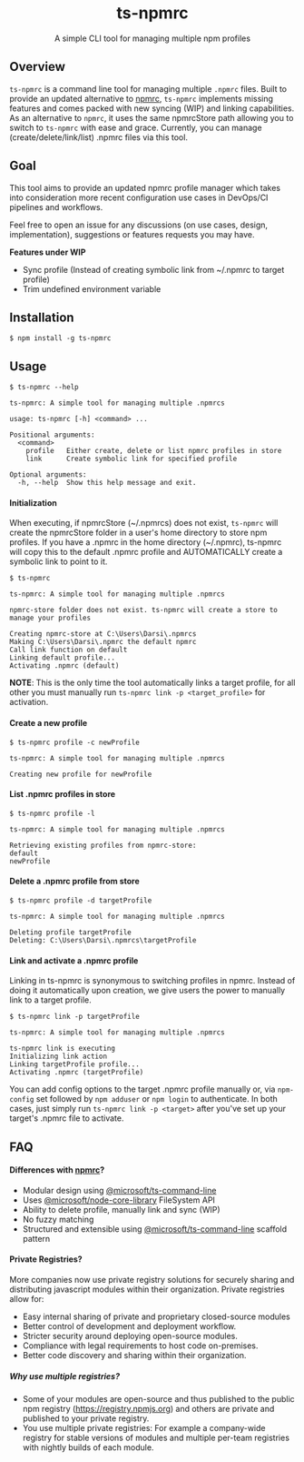 <h1 align="center">ts-npmrc</h1>
<p align="center">A simple CLI tool for managing multiple npm profiles</p>

## Overview

`ts-npmrc` is a command line tool for managing multiple `.npmrc` files. Built to provide an updated alternative to [npmrc](https://github.com/deoxxa/npmrc), `ts-npmrc` implements missing features and comes packed with new syncing (WIP) and linking capabilities. As an alternative to `npmrc`, it uses the same npmrcStore path allowing you to switch to `ts-npmrc` with ease and grace. Currently, you can manage (create/delete/link/list) .npmrc files via this tool.

## Goal

This tool aims to provide an updated npmrc profile manager which takes into consideration more recent configuration use cases in DevOps/CI pipelines and workflows.

Feel free to open an issue for any discussions (on use cases, design, implementation), suggestions or features requests you may have.

**Features under WIP**
- Sync profile (Instead of creating symbolic link from ~/.npmrc to target profile)
- Trim undefined environment variable

## Installation

```
$ npm install -g ts-npmrc
```

## Usage

```
$ ts-npmrc --help

ts-npmrc: A simple tool for managing multiple .npmrcs

usage: ts-npmrc [-h] <command> ...

Positional arguments:
  <command>
    profile   Either create, delete or list npmrc profiles in store
    link      Create symbolic link for specified profile

Optional arguments:
  -h, --help  Show this help message and exit.

```

#### Initialization

When executing, if npmrcStore \(\~/.npmrcs) does not exist, `ts-npmrc` will create the npmrcStore folder in a user's home directory to store npm profiles. If you have a .npmrc in the home directory (~/.npmrc), ts-npmrc will copy this to the default .npmrc profile and AUTOMATICALLY create a symbolic link to point to it. 

```
$ ts-npmrc

ts-npmrc: A simple tool for managing multiple .npmrcs

npmrc-store folder does not exist. ts-npmrc will create a store to manage your profiles

Creating npmrc-store at C:\Users\Darsi\.npmrcs
Making C:\Users\Darsi\.npmrc the default npmrc
Call link function on default
Linking default profile...
Activating .npmrc (default)

```

**NOTE**: This is the only time the tool automatically links a target profile, for all other you must manually run `ts-npmrc link -p <target_profile>` for activation. 

#### Create a new profile 
```
$ ts-npmrc profile -c newProfile

ts-npmrc: A simple tool for managing multiple .npmrcs

Creating new profile for newProfile

```

#### List .npmrc profiles in store
```
$ ts-npmrc profile -l

ts-npmrc: A simple tool for managing multiple .npmrcs

Retrieving existing profiles from npmrc-store:
default
newProfile

```

#### Delete a .npmrc profile from store

```
$ ts-npmrc profile -d targetProfile

ts-npmrc: A simple tool for managing multiple .npmrcs

Deleting profile targetProfile
Deleting: C:\Users\Darsi\.npmrcs\targetProfile

```

#### Link and activate a .npmrc profile
Linking in ts-npmrc is synonymous to switching profiles in npmrc. Instead of doing it automatically upon creation, we give users the power to manually link to a target profile.

```
$ ts-npmrc link -p targetProfile

ts-npmrc: A simple tool for managing multiple .npmrcs

ts-npmrc link is executing
Initializing link action
Linking targetProfile profile...
Activating .npmrc (targetProfile)
```

You can add config options to the target .npmrc profile manually or, via `npm-config` set followed by `npm adduser` or `npm login` to authenticate. In both cases, just simply run `ts-npmrc link -p <target>` after you've set up your target's .npmrc file to activate. 


## FAQ

#### Differences with [npmrc](https://github.com/deoxxa/npmrc)?

- Modular design using [@microsoft/ts-command-line ](https://www.npmjs.com/package/@microsoft/ts-command-line)
- Uses [@microsoft/node-core-library](https://www.npmjs.com/package/@microsoft/node-core-library) FileSystem API
- Ability to delete profile, manually link and sync (WIP)
- No fuzzy matching
- Structured and extensible using [@microsoft/ts-command-line](https://github.com/microsoft/rushstack/tree/master/libraries/ts-command-line#scaffold-model) scaffold pattern 

#### Private Registries?

More companies now use private registry solutions for securely sharing and distributing javascript modules within their organization. Private registries allow for: 

- Easy internal sharing of private and proprietary closed-source modules
- Better control of development and deployment workflow.
- Stricter security around deploying open-source modules.
- Compliance with legal requirements to host code on-premises.
- Better code discovery and sharing within their organization.

##### Why use multiple registries?

- Some of your modules are open-source and thus published to the public npm registry (https://registry.npmjs.org) and others are private and published to your private registry.
- You use multiple private registries: For example a company-wide registry for stable versions of modules and multiple per-team registries with nightly builds of each module.


